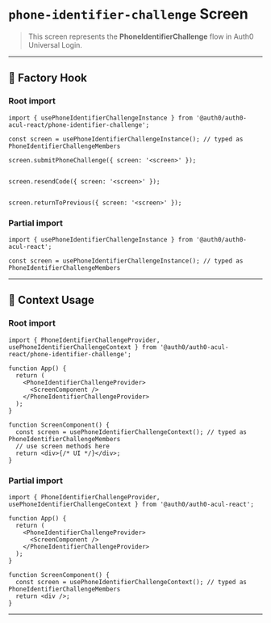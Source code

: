 # `phone-identifier-challenge` Screen

> This screen represents the **PhoneIdentifierChallenge** flow in Auth0 Universal Login.

---

## 🔹 Factory Hook
### Root import
```tsx
import { usePhoneIdentifierChallengeInstance } from '@auth0/auth0-acul-react/phone-identifier-challenge';

const screen = usePhoneIdentifierChallengeInstance(); // typed as PhoneIdentifierChallengeMembers

screen.submitPhoneChallenge({ screen: '<screen>' });


screen.resendCode({ screen: '<screen>' });


screen.returnToPrevious({ screen: '<screen>' });
```

### Partial import
```tsx
import { usePhoneIdentifierChallengeInstance } from '@auth0/auth0-acul-react';

const screen = usePhoneIdentifierChallengeInstance(); // typed as PhoneIdentifierChallengeMembers
```

---

## 🔹 Context Usage

### Root import
```tsx
import { PhoneIdentifierChallengeProvider, usePhoneIdentifierChallengeContext } from '@auth0/auth0-acul-react/phone-identifier-challenge';

function App() {
  return (
    <PhoneIdentifierChallengeProvider>
      <ScreenComponent />
    </PhoneIdentifierChallengeProvider>
  );
}

function ScreenComponent() {
  const screen = usePhoneIdentifierChallengeContext(); // typed as PhoneIdentifierChallengeMembers
  // use screen methods here
  return <div>{/* UI */}</div>;
}
```


### Partial import
```tsx
import { PhoneIdentifierChallengeProvider, usePhoneIdentifierChallengeContext } from '@auth0/auth0-acul-react';

function App() {
  return (
    <PhoneIdentifierChallengeProvider>
      <ScreenComponent />
    </PhoneIdentifierChallengeProvider>
  );
}

function ScreenComponent() {
  const screen = usePhoneIdentifierChallengeContext(); // typed as PhoneIdentifierChallengeMembers
  return <div />;
}
```

---
